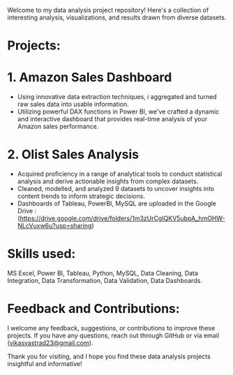 Welcome to my data analysis project repository! Here's a collection of interesting analysis, visualizations, and results drawn from diverse datasets.

# Projects:
# 1. Amazon Sales Dashboard
* Using innovative data extraction techniques, i aggregated and turned raw sales data into usable information.
* Utilizing powerful DAX functions in Power BI, we've crafted a dynamic and interactive dashboard that provides real-time analysis of your Amazon sales performance.

# 2. Olist Sales Analysis
* Acquired proficiency in a range of analytical tools to conduct statistical analysis and derive actionable insights from complex datasets.
* Cleaned, modelled, and analyzed 9 datasets to uncover insights into content trends to inform strategic decisions.
* Dashboards of Tableau, PowerBI, MySQL are uploaded in the Google Drive : (https://drive.google.com/drive/folders/1m3zUrCgIQKV5ubpA_hmOHW-NLcVuxw6u?usp=sharing)

# Skills used:
MS Excel, Power BI, Tableau, Python, MySQL, Data Cleaning, Data Integration, Data Transformation, Data Validation, Data Dashboards.

# Feedback and Contributions:
I welcome any feedback, suggestions, or contributions to improve these projects. If you have any questions, reach out through GitHub or via email (vikasvastrad23@gmail.com).

Thank you for visiting, and I hope you find these data analysis projects insightful and informative!
